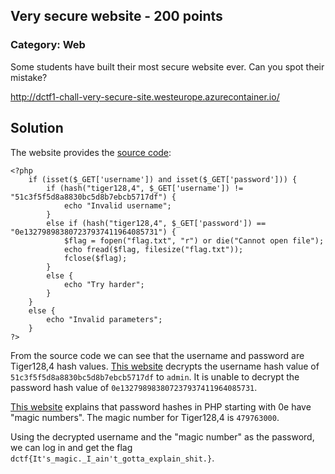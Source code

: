 ## Very secure website - 200 points
### Category: Web

Some students have built their most secure website ever. Can you spot their mistake?

http://dctf1-chall-very-secure-site.westeurope.azurecontainer.io/


## Solution
The website provides the [source code](http://dctf1-chall-very-secure-site.westeurope.azurecontainer.io/source.php):
```
<?php
    if (isset($_GET['username']) and isset($_GET['password'])) {
        if (hash("tiger128,4", $_GET['username']) != "51c3f5f5d8a8830bc5d8b7ebcb5717df") {
            echo "Invalid username";
        }
        else if (hash("tiger128,4", $_GET['password']) == "0e132798983807237937411964085731") {
            $flag = fopen("flag.txt", "r") or die("Cannot open file");
            echo fread($flag, filesize("flag.txt"));
            fclose($flag);
        }
        else {
            echo "Try harder";
        }
    }
    else {
        echo "Invalid parameters";
    }
?>
```

From the source code we can see that the username and password are Tiger128,4 hash values.
[This website](https://md5hashing.net/hash/tiger128,4) decrypts the username hash value of `51c3f5f5d8a8830bc5d8b7ebcb5717df` to `admin`.
It is unable to decrypt the password hash value of `0e132798983807237937411964085731`.

[This website](https://www.whitehatsec.com/blog/magic-hashes/) explains that password hashes in PHP starting with 0e have "magic numbers".  The magic number for Tiger128,4 is `479763000`.

Using the decrypted username and the "magic number" as the password, we can log in and get the flag `dctf{It's_magic._I_ain't_gotta_explain_shit.}`.
